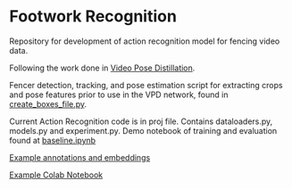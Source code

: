 ﻿# Footwork Recognition
Repository for development of action recognition model for fencing video data. 

Following the work done in [Video Pose Distillation](https://github.com/jhong93/vpd). 

Fencer detection, tracking, and pose estimation script for extracting crops and pose features prior to use in the VPD network, found in [create_boxes_file.py](https://github.com/Carpfire/fencing_cv/blob/main/create_boxes_file.py).

Current Action Recognition code is in proj file. Contains dataloaders.py, models.py and experiment.py. Demo notebook of training and evaluation found at [baseline.ipynb](https://github.com/Carpfire/footwork_recognition/blob/main/src/baseline.ipynb)

[Example annotations and embeddings ](https://drive.google.com/drive/folders/1qpjcw3qh63K0SM9M9iTy7TSdffHYdNkd?usp=sharing)

[Example Colab Notebook](https://colab.research.google.com/drive/1Bo0T0Wm9TStcp2kologhsT9a3sYZ4M2z#scrollTo=jjmWfDXTXcXK)